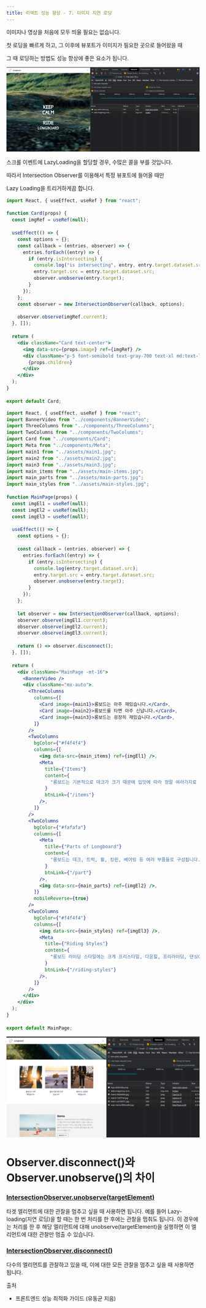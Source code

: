 ```yaml
---
title: 리액트 성능 향상 - 7. 이미지 지연 로딩
---
```


이미지나 영상을 처음에 모두 띄울 필요는 없습니다.

첫 로딩을 빠르게 하고, 그 이후에 뷰포트가 이미지가 필요한 곳으로 들어왔을 때

그 때 로딩하는 방법도 성능 향상에 좋은 요소가 됩니다.

![image](img/18/1.png)

스크롤 이벤트에 LazyLoading을 할당할 경우, 수많은 콜을 부를 것입니다.

따라서 Intersection Observer를 이용해서 특정 뷰포트에 들어올 때만

Lazy Loading을 트리거하게끔 합니다.

```jsx
import React, { useEffect, useRef } from "react";

function Card(props) {
  const imgRef = useRef(null);

  useEffect(() => {
    const options = {};
    const callback = (entries, observer) => {
      entries.forEach((entry) => {
        if (entry.isIntersecting) {
          console.log("is intersecting", entry, entry.target.dataset.src);
          entry.target.src = entry.target.dataset.src;
          observer.unobserve(entry.target);
        }
      });
    };
    const observer = new IntersectionObserver(callback, options);

    observer.observe(imgRef.current);
  }, []);

  return (
    <div className="Card text-center">
      <img data-src={props.image} ref={imgRef} />
      <div className="p-5 font-semibold text-gray-700 text-xl md:text-lg lg:text-xl keep-all">
        {props.children}
      </div>
    </div>
  );
}

export default Card;
```

```jsx
import React, { useEffect, useRef } from "react";
import BannerVideo from "../components/BannerVideo";
import ThreeColumns from "../components/ThreeColumns";
import TwoColumns from "../components/TwoColumns";
import Card from "../components/Card";
import Meta from "../components/Meta";
import main1 from "../assets/main1.jpg";
import main2 from "../assets/main2.jpg";
import main3 from "../assets/main3.jpg";
import main_items from "../assets/main-items.jpg";
import main_parts from "../assets/main-parts.jpg";
import main_styles from "../assets/main-styles.jpg";

function MainPage(props) {
  const imgEl1 = useRef(null);
  const imgEl2 = useRef(null);
  const imgEl3 = useRef(null);

  useEffect(() => {
    const options = {};

    const callback = (entries, observer) => {
      entries.forEach((entry) => {
        if (entry.isIntersecting) {
          console.log(entry.target.dataset.src);
          entry.target.src = entry.target.dataset.src;
          observer.unobserve(entry.target);
        }
      });
    };

    let observer = new IntersectionObserver(callback, options);
    observer.observe(imgEl1.current);
    observer.observe(imgEl2.current);
    observer.observe(imgEl3.current);

    return () => observer.disconnect();
  }, []);

  return (
    <div className="MainPage -mt-16">
      <BannerVideo />
      <div className="mx-auto">
        <ThreeColumns
          columns={[
            <Card image={main1}>롱보드는 아주 재밌습니다.</Card>,
            <Card image={main2}>롱보드를 타면 아주 신납니다.</Card>,
            <Card image={main3}>롱보드는 굉장히 재밌습니다.</Card>,
          ]}
        />
        <TwoColumns
          bgColor={"#f4f4f4"}
          columns={[
            <img data-src={main_items} ref={imgEl1} />,
            <Meta
              title={"Items"}
              content={
                "롱보드는 기본적으로 데크가 크기 때문에 입맛에 따라 정말 여러가지로 변형된 형태가 나올수 있습니다. 실제로 데크마다 가지는 모양, 재질, 무게는 천차만별인데, 본인의 라이딩 스타일에 맞춰 롱보드를 구매하시는게 좋습니다."
              }
              btnLink={"/items"}
            />,
          ]}
        />
        <TwoColumns
          bgColor={"#fafafa"}
          columns={[
            <Meta
              title={"Parts of Longboard"}
              content={
                "롱보드는 데크, 트럭, 휠, 킹핀, 베어링 등 여러 부품들로 구성됩니다. 롱보드를 타다보면 조금씩 고장나는 부품이 있기 마련인데, 이럴때를 위해 롱보들의 부품들에 대해서 알고 있으면 큰 도움이 됩니다."
              }
              btnLink={"/part"}
            />,
            <img data-src={main_parts} ref={imgEl2} />,
          ]}
          mobileReverse={true}
        />
        <TwoColumns
          bgColor={"#f4f4f4"}
          columns={[
            <img data-src={main_styles} ref={imgEl3} />,
            <Meta
              title={"Riding Styles"}
              content={
                "롱보드 라이딩 스타일에는 크게 프리스타일, 다운힐, 프리라이딩, 댄싱이 있습니다. 보통 롱보드는 라이딩 스타일에 따라 데크의 모양이 조금씩 달라집니다. 많은 롱보드 매니아들이 각 쓰임새에 맞는 보드들을 소유하고 있습니다."
              }
              btnLink={"/riding-styles"}
            />,
          ]}
        />
      </div>
    </div>
  );
}

export default MainPage;
```

![image](img/18/2.png)

# Observer.disconnect()와 Observer.unobserve()의 차이

### [IntersectionObserver.unobserve(targetElement)](https://developer.mozilla.org/en-US/docs/Web/API/IntersectionObserver/unobserve)

타겟 엘리먼트에 대한 관찰을 멈추고 싶을 때 사용하면 됩니다. 예를 들어 Lazy-loading(지연 로딩)을 할 때는 한 번 처리를 한 후에는 관찰을 멈춰도 됩니다. 이 경우에는 처리를 한 후 해당 엘리먼트에 대해 unobserve(targetElement)을 실행하면 이 엘리먼트에 대한 관찰만 멈출 수 있습니다.

### [IntersectionObserver.disconnect()](https://developer.mozilla.org/en-US/docs/Web/API/IntersectionObserver/disconnect)

다수의 엘리먼트를 관찰하고 있을 때, 이에 대한 모든 관찰을 멈추고 싶을 때 사용하면 됩니다.

출처

- 프론트엔드 성능 최적화 가이드 (유동균 지음)
